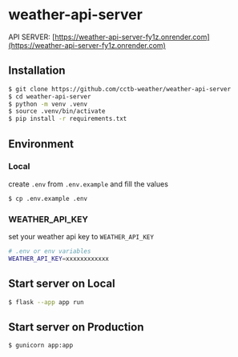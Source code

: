 # weather-api-server

API SERVER: [https://weather-api-server-fy1z.onrender.com](https://weather-api-server-fy1z.onrender.com)

## Installation
```sh
$ git clone https://github.com/cctb-weather/weather-api-server
$ cd weather-api-server
$ python -m venv .venv
$ source .venv/bin/activate
$ pip install -r requirements.txt
```

## Environment
### Local
create `.env` from `.env.example` and fill the values

```sh
$ cp .env.example .env
```

### WEATHER_API_KEY
set your weather api key to `WEATHER_API_KEY`

```sh
# .env or env variables
WEATHER_API_KEY=xxxxxxxxxxxx
```

## Start server on Local
```sh
$ flask --app app run
```

## Start server on Production
```sh
$ gunicorn app:app
```

